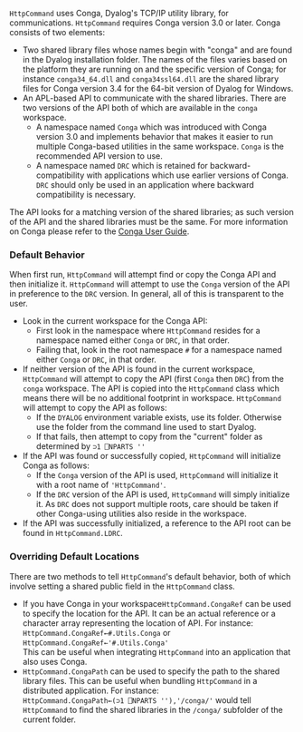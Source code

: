 `HttpCommand` uses Conga, Dyalog's TCP/IP utility library, for communications. `HttpCommand` requires Conga version 3.0 or later. Conga consists of two elements:

* Two shared library files whose names begin with "conga" and are found in the Dyalog installation folder. The names of the files varies based on the platform they are running on and the specific version of Conga; for instance `conga34_64.dll` and `conga34ssl64.dll` are the shared library files for Conga version 3.4 for the 64-bit version of Dyalog for Windows.
* An APL-based API to communicate with the shared libraries. There are two versions of the API both of which are available in the `conga` workspace.
    * A namespace named `Conga` which was introduced with Conga version 3.0 and implements behavior that makes it easier to run multiple Conga-based utilities in the same workspace. `Conga` is the recommended API version to use.
    * A namespace named `DRC` which is retained for backward-compatibility with applications which use earlier versions of Conga. `DRC` should only be used in an application where backward compatibility is necessary.

The API looks for a matching version of the shared libraries; as such version of the API and the shared libraries must be the same. For more information on Conga please refer to the [Conga User Guide](https://docs.dyalog.com/latest/Conga%20User%20Guide.pdf).

### Default Behavior
When first run, `HttpCommand` will attempt find or copy the Conga API and then initialize it. `HttpCommand` will attempt to use the `Conga` version of the API in preference to the `DRC` version. In general, all of this is transparent to the user.

* Look in the current workspace for the Conga API:
    * First look in the namespace where `HttpCommand` resides for a namespace named either `Conga` or `DRC`, in that order.
    * Failing that, look in the root namespace `#` for a namespace named either `Conga` or `DRC`, in that order.
* If neither version of the API is found in the current workspace, `HttpCommand` will attempt to copy the API (first `Conga` then `DRC`) from the `conga` workspace. The API is copied into the `HttpCommand` class which means there will be no additional footprint in workspace. `HttpCommand` will attempt to copy the API as follows:
    * If the `DYALOG` environment variable exists, use its folder. Otherwise use the folder from the command line used to start Dyalog.
    * If that fails, then attempt to copy from the "current" folder as determined by `⊃1 ⎕NPARTS ''`
* If the API was found or successfully copied, `HttpCommand` will initialize Conga as follows:
    * If the `Conga` version of the API is used, `HttpCommand` will initialize it with a root name of `'HttpCommand'`.
    * If the `DRC` version of the API is used, `HttpCommand` will simply initialize it. As `DRC` does not support multiple roots, care should be taken if other Conga-using utilities also reside in the workspace.
* If the API was successfully initialized, a reference to the API root can be found in `HttpCommand.LDRC`.

### Overriding Default Locations
There are two methods to tell `HttpCommand`'s default behavior, both of which involve setting a shared public field in the `HttpCommand` class.

* If you have Conga in your workspace`HttpCommand.CongaRef` can be used to specify the location for the API. It can be an actual reference or a character array representing the location of API. For instance:<br>
`HttpCommand.CongaRef←#.Utils.Conga` or<br>
`HttpCommand.CongaRef←'#.Utils.Conga'`<br>
This can be useful when integrating `HttpCommand` into an application that also uses Conga.
* `HttpCommand.CongaPath` can be used to specify the path to the shared library files. This can be useful when bundling `HttpCommand` in a distributed application. For instance:<br>
`HttpCommand.CongaPath←(⊃1 ⎕NPARTS ''),'/conga/'` would tell `HttpCommand` to find the shared libraries in the `/conga/` subfolder of the current folder.